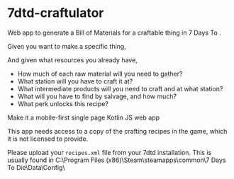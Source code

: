 # 7dtd-craftulator
Web app to generate a Bill of Materials for a craftable thing in 7 Days To .

Given you want to make a specific thing,

And given what resources you already have,

* How much of each raw material will you need to gather?
* What station will you have to craft it at?
* What intermediate products will you need to craft and at what station?
* What will you have to find by salvage, and how much?
* What perk unlocks this recipe?

Make it a mobile-first single page Kotlin JS web app

This app needs access to a copy of the crafting recipes in the game, 
which it is not licensed to provide. 

Please upload your `recipes.xml` file from your 7dtd installation. 
This is usually found in C:\Program Files (x86)\Steam\steamapps\common\7 Days To Die\Data\Config\
